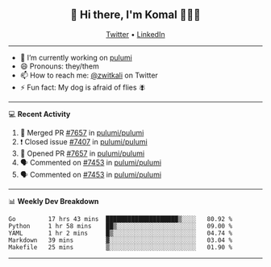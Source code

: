 <h2 align="center"> 👋 Hi there, I'm Komal 🧑🏾‍💻 </h2>
<p align="center">
    <a href="https://twitter.com/zwitkali">Twitter</a> •
    <a href="https://www.linkedin.com/in/komal-ali/">LinkedIn</a>
</p>

--------

- 🔭 I’m currently working on [pulumi](https://github.com/pulumi/pulumi)
- 😄 Pronouns: they/them
- 📫 How to reach me: [@zwitkali](https://twitter.com/zwitkali) on Twitter
- ⚡ Fun fact: My dog is afraid of flies 🪰

--------
💻 **Recent Activity**

<!--START_SECTION:activity-->
1. 🎉 Merged PR [#7657](https://github.com/pulumi/pulumi/pull/7657) in [pulumi/pulumi](https://github.com/pulumi/pulumi)
2. ❗️ Closed issue [#7407](https://github.com/pulumi/pulumi/issues/7407) in [pulumi/pulumi](https://github.com/pulumi/pulumi)
3. 💪 Opened PR [#7657](https://github.com/pulumi/pulumi/pull/7657) in [pulumi/pulumi](https://github.com/pulumi/pulumi)
4. 🗣 Commented on [#7453](https://github.com/pulumi/pulumi/issues/7453) in [pulumi/pulumi](https://github.com/pulumi/pulumi)
5. 🗣 Commented on [#7453](https://github.com/pulumi/pulumi/issues/7453) in [pulumi/pulumi](https://github.com/pulumi/pulumi)
<!--END_SECTION:activity-->

--------

📊 **Weekly Dev Breakdown**
<!--START_SECTION:waka-->
```text
Go         17 hrs 43 mins  ████████████████████▒░░░░   80.92 % 
Python     1 hr 58 mins    ██▒░░░░░░░░░░░░░░░░░░░░░░   09.00 % 
YAML       1 hr 2 mins     █▒░░░░░░░░░░░░░░░░░░░░░░░   04.74 % 
Markdown   39 mins         ▓░░░░░░░░░░░░░░░░░░░░░░░░   03.04 % 
Makefile   25 mins         ▒░░░░░░░░░░░░░░░░░░░░░░░░   01.90 % 
```
<!--END_SECTION:waka-->

--------